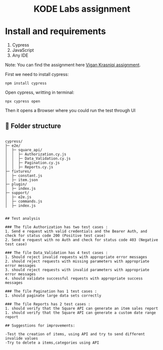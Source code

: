 <h1 align="center">KODE Labs assignment</h1>

# Install and requirements

1. Cypress
2. JavaScript
4. Any IDE

Note:
You can find the assignment here  [Vigan Krasniqi assignment](https://github.com/ViganKrasniqi/Kode-SquareUp). 

First we need to install cypress:

```shell
npm install cypress
```

Open cypress, writting in terminal:

```shell
npx cypress open
```

Then it opens a Browser where you could run the test through UI


## 📁 Folder structure
```

cypress/
├─ e2e/
│  ├─ square_api/
│  │  ├─ Authorization.cy.js
│  │  ├─ Data_Validation.cy.js
│  │  ├─ Pagination.cy.js
│  │  ├─ Reports.cy.js
├─ fixtures/
│  ├─ constant.js
│  ├─ item.json
├─ plugin/
│  ├─ index.js
├─ support/
│  ├─ e2e.js
│  ├─ commands.js
│  ├─ index.js


## Test analysis

### The file Authorization has two test cases :
1. Send e request with valid credentials and the Bearer Auth, and check for status code 200 (Positive test case)
2. Send e request with no Auth and check for status code 403 (Negative test case)

### The file Data_Validation has 4 test cases :
1. Should reject invalid requests with appropriate error messages
2. should reject requests with missing parameters with appropriate error messages
3. should reject requests with invalid parameters with appropriate error messages
4. should validate successful requests with appropriate success messages

### The file Pagination has 1 test cases :
1. should paginate large data sets correctly

### The file Reports has 2 test cases :
1. should verify that the Square API can generate an item sales report
1. should verify that the Square API can generate a custom date range report

## Suggestions for improvements:

-Test the creation of items, using API and try to send different invalide values 
-Try to delete a items,categories using API